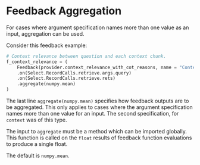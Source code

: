# Feedback Aggregation

For cases where argument specification names more than one value as an input,
aggregation can be used.

Consider this feedback example:

```python
# Context relevance between question and each context chunk.
f_context_relevance = (
    Feedback(provider.context_relevance_with_cot_reasons, name = "Context Relevance")
    .on(Select.RecordCalls.retrieve.args.query)
    .on(Select.RecordCalls.retrieve.rets)
    .aggregate(numpy.mean)
)
```

The last line `aggregate(numpy.mean)` specifies how feedback outputs are to be aggregated.
This only applies to cases where the argument specification names more than one value
for an input. The second specification, for `context` was of this type.

The input to `aggregate` must be a method which can be imported globally. This function
is called on the `float` results of feedback function evaluations to produce a single float.

The default is `numpy.mean`.
